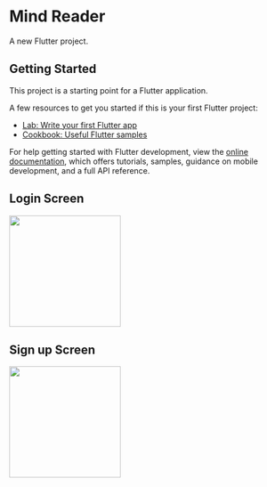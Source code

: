 # Mind Reader

A new Flutter project.

## Getting Started

This project is a starting point for a Flutter application.

A few resources to get you started if this is your first Flutter project:

- [Lab: Write your first Flutter app](https://docs.flutter.dev/get-started/codelab)
- [Cookbook: Useful Flutter samples](https://docs.flutter.dev/cookbook)

For help getting started with Flutter development, view the
[online documentation](https://docs.flutter.dev/), which offers tutorials,
samples, guidance on mobile development, and a full API reference.

## Login Screen

<!-- ![image]() -->
<img src="https://github.com/Sameer330/ai-chat-app/assets/83571153/f5756574-5a2d-4823-8653-3731a6393558" width="200"/>

## Sign up Screen

<!-- ![image]() -->

<img src="https://github.com/Sameer330/ai-chat-app/assets/83571153/55827be3-0344-415d-ad79-39d889efa729" width="200"/>

